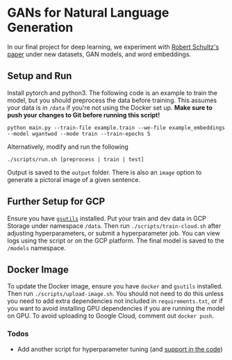 # GANs for Natural Language Generation

In our final project for deep learning, we experiment with [Robert Schultz's paper](https://academicworks.cuny.edu/cgi/viewcontent.cgi?article=4093&context=gc_etds) under new datasets, GAN models, and word embeddings.

## Setup and Run
Install pytorch and python3. The following code is an example to train the model, but you should preprocess the data before training. This assumes your data is in `/data` if you're not using the Docker set up. **Make sure to push your changes to Git before running this script!**
```
python main.py --train-file example.train --we-file example_embeddings --model wgantwod --mode train --train-epochs 5
```
Alternatively, modify and run the following
```
./scripts/run.sh [preprocess | train | test]
```
Output is saved to the `output` folder. There is also an `image` option to generate a pictoral image of a given sentence.

## Further Setup for GCP
Ensure you have [`gsutils`](https://cloud.google.com/storage/docs/gsutil_install) installed. Put your train and dev data in GCP Storage under namespace `/data`. Then run `./scripts/train-cloud.sh` after adjusting hyperparameters, or submit a hyperparameter job. You can view logs using the script or on the GCP platform. The final model is saved to the `/models` namespace.
## Docker Image
To update the Docker image, ensure you have  `docker` and `gsutils` installed. Then run `./scripts/upload-image.sh`. You should not need to do this unless you need to add extra dependencies not included in `requirements.txt`, or if you want to avoid installing GPU dependencies if you are running the model on GPU. To avoid uploading to Google Cloud, comment out `docker push`.

### Todos
- Add another script for hyperparameter tuning (and [support in the code](https://cloud.google.com/ai-platform/training/docs/custom-containers-training#submit_a_hyperparameter_tuning_job))
